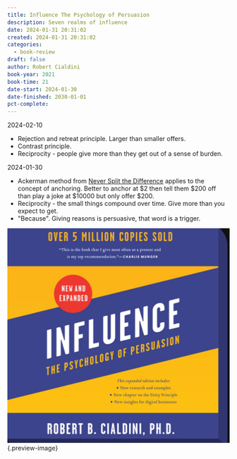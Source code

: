 ```yaml
---
title: Influence The Psychology of Persuasion
description: Seven realms of influence
date: 2024-01-31 20:31:02
created: 2024-01-31 20:31:02
categories:
  - book-review
draft: false
author: Robert Cialdini
book-year: 2021
book-time: 21
date-start: 2024-01-30
date-finished: 2030-01-01
pct-complete:
---
```


2024-02-10

- Rejection and retreat principle. Larger than smaller offers. 
- Contrast principle. 
- Reciprocity - people give more than they get out of a sense of burden. 


2024-01-30

- Ackerman method from [Never Split the Difference](never-split-the-difference.md) applies to the concept of anchoring. Better to anchor at $2 then tell them $200 off than play a joke at $10000 but only offer $200. 
- Reciprocity - the small things compound over time. Give more than you expect to get. 
- "Because". Giving reasons is persuasive, that word is a trigger. 



![Influence](../img/book-influence-the-psychology-of-persuasion.jpeg){.preview-image}